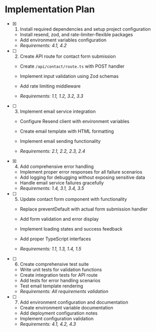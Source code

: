 # Implementation Plan

- [x] 1. Install required dependencies and setup project configuration


  - Install resend, zod, and rate-limiter-flexible packages
  - Add environment variables configuration
  - _Requirements: 4.1, 4.2_



- [ ] 2. Create API route for contact form submission
  - Create `/api/contact/route.ts` with POST handler
  - Implement input validation using Zod schemas

  - Add rate limiting middleware
  - _Requirements: 1.1, 1.2, 3.2, 3.3_

- [ ] 3. Implement email service integration
  - Configure Resend client with environment variables

  - Create email template with HTML formatting
  - Implement email sending functionality
  - _Requirements: 2.1, 2.2, 2.3, 2.4_

- [x] 4. Add comprehensive error handling


  - Implement proper error responses for all failure scenarios
  - Add logging for debugging without exposing sensitive data
  - Handle email service failures gracefully
  - _Requirements: 1.4, 3.1, 3.4, 3.5_



- [ ] 5. Update contact form component with functionality
  - Replace preventDefault with actual form submission handler
  - Add form validation and error display
  - Implement loading states and success feedback
  - Add proper TypeScript interfaces



  - _Requirements: 1.1, 1.3, 1.4, 1.5_

- [ ] 6. Create comprehensive test suite
  - Write unit tests for validation functions
  - Create integration tests for API route
  - Add tests for error handling scenarios
  - Test email template rendering
  - _Requirements: All requirements validation_

- [ ] 7. Add environment configuration and documentation
  - Create environment variable documentation
  - Add deployment configuration notes
  - Implement configuration validation
  - _Requirements: 4.1, 4.2, 4.3_